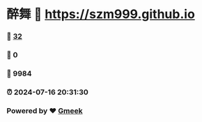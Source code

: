 # 醉舞 :link: https://szm999.github.io 
### :page_facing_up: [32](https://szm999.github.io/tag.html) 
### :speech_balloon: 0 
### :hibiscus: 9984 
### :alarm_clock: 2024-07-16 20:31:30 
### Powered by :heart: [Gmeek](https://github.com/Meekdai/Gmeek)
